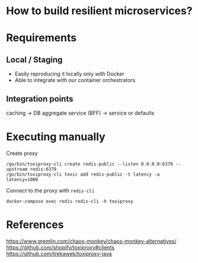 # How to build resilient microservices?

# Requirements
## Local / Staging
- Easily reproducing it locally only with Docker
- Able to integrate with our container orchestrators

## Integration points
caching -> DB
aggregate service (BFF) -> service or defaults

# Executing manually
Create proxy
```
/go/bin/toxiproxy-cli create redis-public --listen 0.0.0.0:6379 --upstream redis:6379
/go/bin/toxiproxy-cli toxic add redis-public -t latency -a latency=1000
```

Connect to the proxy with `redis-cli`
```
docker-compose exec redis redis-cli -h toxiproxy
```

# References
https://www.gremlin.com/chaos-monkey/chaos-monkey-alternatives/
https://github.com/shopify/toxiproxy#clients
https://github.com/trekawek/toxiproxy-java
